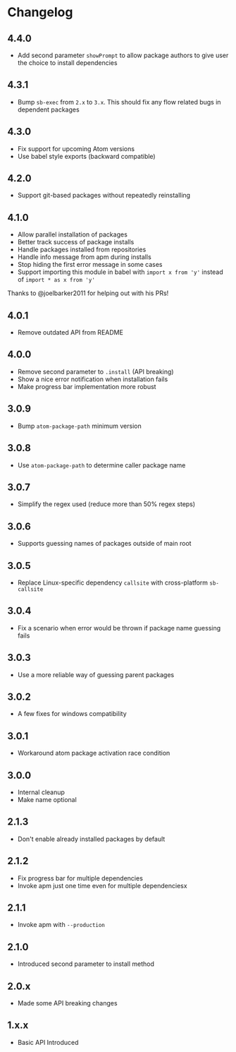 # Changelog

## 4.4.0

*   Add second parameter `showPrompt` to allow package authors to give user the choice to install dependencies

## 4.3.1

*   Bump `sb-exec` from `2.x` to `3.x`. This should fix any flow related bugs in dependent packages

## 4.3.0

*   Fix support for upcoming Atom versions
*   Use babel style exports (backward compatible)

## 4.2.0

*   Support git-based packages without repeatedly reinstalling

## 4.1.0

*   Allow parallel installation of packages
*   Better track success of package installs
*   Handle packages installed from repositories
*   Handle info message from apm during installs
*   Stop hiding the first error message in some cases
*   Support importing this module in babel with `import x from 'y'` instead of `import * as x from 'y'`

Thanks to @joelbarker2011 for helping out with his PRs!

## 4.0.1

*   Remove outdated API from README

## 4.0.0

*   Remove second parameter to `.install` (API breaking)
*   Show a nice error notification when installation fails
*   Make progress bar implementation more robust

## 3.0.9

*   Bump `atom-package-path` minimum version

## 3.0.8

*   Use `atom-package-path` to determine caller package name

## 3.0.7

*   Simplify the regex used (reduce more than 50% regex steps)

## 3.0.6

*   Supports guessing names of packages outside of main root

## 3.0.5

*   Replace Linux-specific dependency `callsite` with cross-platform
    `sb-callsite`

## 3.0.4

*   Fix a scenario when error would be thrown if package name guessing fails

## 3.0.3

*   Use a more reliable way of guessing parent packages

## 3.0.2

*   A few fixes for windows compatibility

## 3.0.1

*   Workaround atom package activation race condition

## 3.0.0

*   Internal cleanup
*   Make name optional

## 2.1.3

*   Don't enable already installed packages by default

## 2.1.2

*   Fix progress bar for multiple dependencies
*   Invoke apm just one time even for multiple dependenciesx

## 2.1.1

*   Invoke apm with `--production`

## 2.1.0

*   Introduced second parameter to install method

## 2.0.x

*   Made some API breaking changes

## 1.x.x

*   Basic API Introduced
